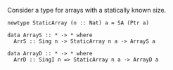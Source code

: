 
Consider a type for arrays with a statically known size.

```wiki
newtype StaticArray (n :: Nat) a = SA (Ptr a)
```

```wiki
data ArrayS :: * -> * where
  ArrS :: Sing n -> StaticArray n a -> ArrayS a
```

```wiki
data ArrayD :: * -> * where
  ArrD :: SingI n => StaticArray n a -> ArrayD a
```